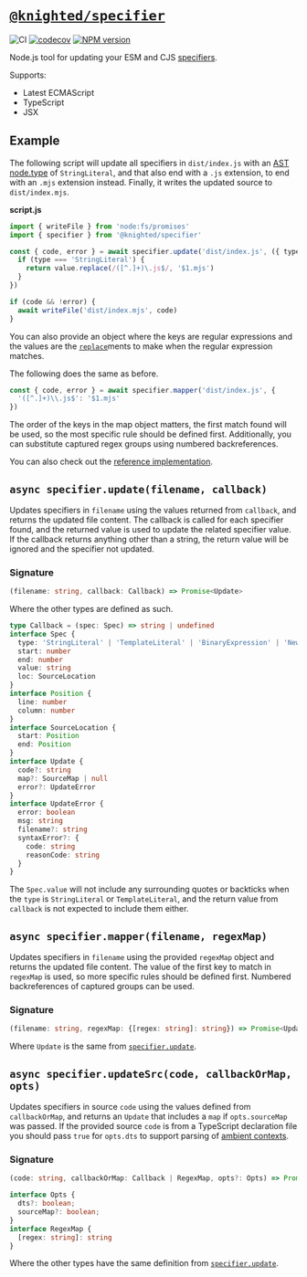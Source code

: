 # [`@knighted/specifier`](https://www.npmjs.com/package/@knighted/specifier)

![CI](https://github.com/knightedcodemonkey/specifier/actions/workflows/ci.yml/badge.svg)
[![codecov](https://codecov.io/gh/knightedcodemonkey/specifier/branch/main/graph/badge.svg?token=5KS9ZB3XDK)](https://codecov.io/gh/knightedcodemonkey/specifier)
[![NPM version](https://img.shields.io/npm/v/@knighted/specifier.svg)](https://www.npmjs.com/package/@knighted/specifier)

Node.js tool for updating your ESM and CJS [specifiers](https://nodejs.org/api/esm.html#import-specifiers).

Supports:

* Latest ECMAScript
* TypeScript
* JSX

## Example

The following script will update all specifiers in `dist/index.js` with an [AST node.type](https://github.com/babel/babel/blob/main/packages/babel-parser/ast/spec.md#node-objects) of `StringLiteral`, and that also end with a `.js` extension, to end with an `.mjs` extension instead. Finally, it writes the updated source to `dist/index.mjs`.

**script.js**

```js
import { writeFile } from 'node:fs/promises'
import { specifier } from '@knighted/specifier'

const { code, error } = await specifier.update('dist/index.js', ({ type, value }) => {
  if (type === 'StringLiteral') {
    return value.replace(/([^.]+)\.js$/, '$1.mjs')
  }
})

if (code && !error) {
  await writeFile('dist/index.mjs', code)
}
```

You can also provide an object where the keys are regular expressions and the values are the [`replace`](https://developer.mozilla.org/en-US/docs/Web/JavaScript/Reference/Global_Objects/String/replace)ments to make when the regular expression matches.

The following does the same as before.

```js
const { code, error } = await specifier.mapper('dist/index.js', {
  '([^.]+)\\.js$': '$1.mjs'
})
```

The order of the keys in the map object matters, the first match found will be used, so the most specific rule should be defined first. Additionally, you can substitute captured regex groups using numbered backreferences.

You can also check out the [reference implementation](https://github.com/knightedcodemonkey/duel).

## `async specifier.update(filename, callback)`

Updates specifiers in `filename` using the values returned from `callback`, and returns the updated file content. The callback is called for each specifier found, and the returned value is used to update the related specifier value. If the callback returns anything other than a string, the return value will be ignored and the specifier not updated.

### Signature

```ts
(filename: string, callback: Callback) => Promise<Update>
```

Where the other types are defined as such.

```ts
type Callback = (spec: Spec) => string | undefined
interface Spec {
  type: 'StringLiteral' | 'TemplateLiteral' | 'BinaryExpression' | 'NewExpression'
  start: number
  end: number
  value: string
  loc: SourceLocation
}
interface Position {
  line: number
  column: number
}
interface SourceLocation {
  start: Position
  end: Position
}
interface Update {
  code?: string
  map?: SourceMap | null
  error?: UpdateError
}
interface UpdateError {
  error: boolean
  msg: string
  filename?: string
  syntaxError?: {
    code: string
    reasonCode: string
  }
}
```

The `Spec.value` will not include any surrounding quotes or backticks when the `type` is `StringLiteral` or `TemplateLiteral`, and the return value from `callback` is not expected to include them either.


## `async specifier.mapper(filename, regexMap)`

Updates specifiers in `filename` using the provided `regexMap` object and returns the updated file content. The value of the first key to match in `regexMap` is used, so more specific rules should be defined first. Numbered backreferences of captured groups can be used.

### Signature

```ts
(filename: string, regexMap: {[regex: string]: string}) => Promise<Update>
```

Where `Update` is the same from [`specifier.update`](https://github.com/knightedcodemonkey/specifier#async-specifierupdatefilename-callback).

## `async specifier.updateSrc(code, callbackOrMap, opts)`

Updates specifiers in source `code` using the values defined from `callbackOrMap`, and returns an `Update` that includes a `map` if `opts.sourceMap` was passed. If the provided source `code` is from a TypeScript declaration file you should pass `true` for `opts.dts` to support parsing of [ambient contexts](https://stackoverflow.com/a/61082185/258174).

### Signature

```ts
(code: string, callbackOrMap: Callback | RegexMap, opts?: Opts) => Promise<Update>
```

```ts
interface Opts {
  dts?: boolean;
  sourceMap?: boolean;
}
interface RegexMap {
  [regex: string]: string
}
```

Where the other types have the same definition from [`specifier.update`](https://github.com/knightedcodemonkey/specifier#async-specifierupdatefilename-callback).

